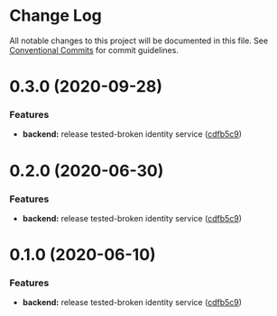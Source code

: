 # Change Log

All notable changes to this project will be documented in this file.
See [Conventional Commits](https://conventionalcommits.org) for commit guidelines.

# 0.3.0 (2020-09-28)

### Features

- **backend:** release tested-broken identity service ([cdfb5c9](https://github.com/Atlantis-Lab/serenity/commit/cdfb5c91ca81bfdf06d2f496b5c66b47426ec96e))

# 0.2.0 (2020-06-30)

### Features

- **backend:** release tested-broken identity service ([cdfb5c9](https://github.com/atlantisunited/serenity/commit/cdfb5c91ca81bfdf06d2f496b5c66b47426ec96e))

# 0.1.0 (2020-06-10)

### Features

- **backend:** release tested-broken identity service ([cdfb5c9](https://github.com/atlantisunited/serenity/commit/cdfb5c91ca81bfdf06d2f496b5c66b47426ec96e))

